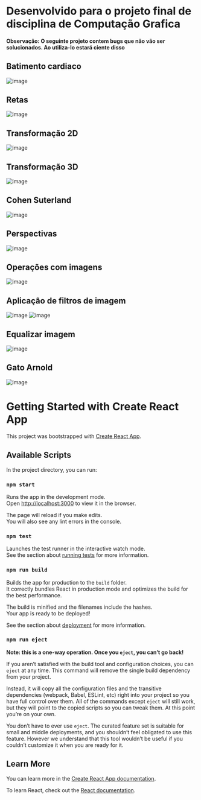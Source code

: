 # Desenvolvido para o projeto final de disciplina de Computação Grafica

#### Observação: O seguinte projeto contem bugs que não vão ser solucionados. Ao utiliza-lo estará ciente disso


## Batimento cardiaco
![image](https://github.com/irllamartins/Computacao_Grafica_2023.2/assets/39415559/e6a64a49-1edf-4c2d-85a6-8b8d81aa7c43)

## Retas 
![image](https://github.com/irllamartins/Computacao_Grafica_2023.2/assets/39415559/c7e2b6c4-9be0-46db-b4c8-9149cd37a69d)

## Transformação 2D
![image](https://github.com/irllamartins/Computacao_Grafica_2023.2/assets/39415559/831a8d70-5bdc-4035-be65-6ba87bd92d3d)

## Transformação 3D
![image](https://github.com/irllamartins/Computacao_Grafica_2023.2/assets/39415559/bf8afc60-2672-4654-9d29-b5a7789b1d3f)

## Cohen Suterland 
![image](https://github.com/irllamartins/Computacao_Grafica_2023.2/assets/39415559/8112cec6-dc6b-4715-ae19-13e02b99ecf3)

## Perspectivas
![image](https://github.com/irllamartins/Computacao_Grafica_2023.2/assets/39415559/6c913a22-9745-4d9a-8e98-531f2f62901e)

## Operações com imagens
![image](https://github.com/irllamartins/Computacao_Grafica_2023.2/assets/39415559/c73de66c-6e78-4117-8ef0-a95e3f3aaa65)

## Aplicação  de filtros de imagem
![image](https://github.com/irllamartins/Computacao_Grafica_2023.2/assets/39415559/d14c89ca-90f1-425c-af85-754d72a91e32)
![image](https://github.com/irllamartins/Computacao_Grafica_2023.2/assets/39415559/d117a560-b9f4-4e22-89aa-53915ba5d496)

## Equalizar imagem
![image](https://github.com/irllamartins/Computacao_Grafica_2023.2/assets/39415559/c4c3f8ec-d523-42be-a6f2-213be1cf7b03)

## Gato Arnold
![image](https://github.com/irllamartins/Computacao_Grafica_2023.2/assets/39415559/9091256b-2cf4-4754-9d0e-02dfdee0a6ce)


# Getting Started with Create React App

This project was bootstrapped with [Create React App](https://github.com/facebook/create-react-app).

## Available Scripts

In the project directory, you can run:

### `npm start`

Runs the app in the development mode.\
Open [http://localhost:3000](http://localhost:3000) to view it in the browser.

The page will reload if you make edits.\
You will also see any lint errors in the console.

### `npm test`

Launches the test runner in the interactive watch mode.\
See the section about [running tests](https://facebook.github.io/create-react-app/docs/running-tests) for more information.

### `npm run build`

Builds the app for production to the `build` folder.\
It correctly bundles React in production mode and optimizes the build for the best performance.

The build is minified and the filenames include the hashes.\
Your app is ready to be deployed!

See the section about [deployment](https://facebook.github.io/create-react-app/docs/deployment) for more information.

### `npm run eject`

**Note: this is a one-way operation. Once you `eject`, you can’t go back!**

If you aren’t satisfied with the build tool and configuration choices, you can `eject` at any time. This command will remove the single build dependency from your project.

Instead, it will copy all the configuration files and the transitive dependencies (webpack, Babel, ESLint, etc) right into your project so you have full control over them. All of the commands except `eject` will still work, but they will point to the copied scripts so you can tweak them. At this point you’re on your own.

You don’t have to ever use `eject`. The curated feature set is suitable for small and middle deployments, and you shouldn’t feel obligated to use this feature. However we understand that this tool wouldn’t be useful if you couldn’t customize it when you are ready for it.

## Learn More

You can learn more in the [Create React App documentation](https://facebook.github.io/create-react-app/docs/getting-started).

To learn React, check out the [React documentation](https://reactjs.org/).
